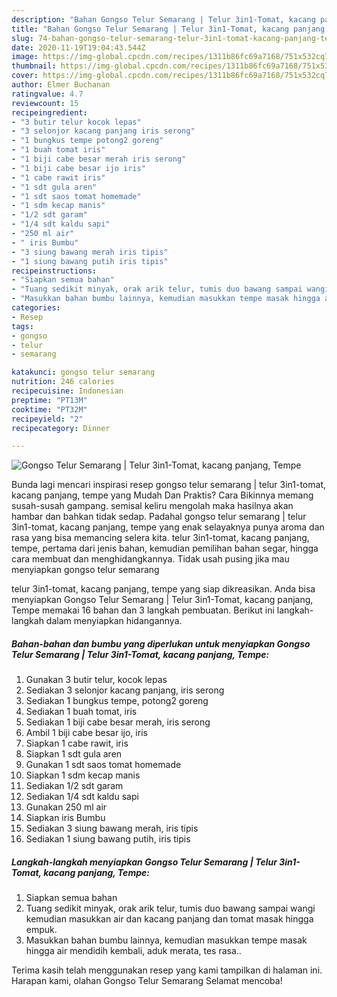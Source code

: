```yaml
---
description: "Bahan Gongso Telur Semarang | Telur 3in1-Tomat, kacang panjang, Tempe | Cara Masak Gongso Telur Semarang | Telur 3in1-Tomat, kacang panjang, Tempe Yang Enak Dan Lezat"
title: "Bahan Gongso Telur Semarang | Telur 3in1-Tomat, kacang panjang, Tempe | Cara Masak Gongso Telur Semarang | Telur 3in1-Tomat, kacang panjang, Tempe Yang Enak Dan Lezat"
slug: 74-bahan-gongso-telur-semarang-telur-3in1-tomat-kacang-panjang-tempe-cara-masak-gongso-telur-semarang-telur-3in1-tomat-kacang-panjang-tempe-yang-enak-dan-lezat
date: 2020-11-19T19:04:43.544Z
image: https://img-global.cpcdn.com/recipes/1311b86fc69a7168/751x532cq70/gongso-telur-semarang-telur-3in1-tomat-kacang-panjang-tempe-foto-resep-utama.jpg
thumbnail: https://img-global.cpcdn.com/recipes/1311b86fc69a7168/751x532cq70/gongso-telur-semarang-telur-3in1-tomat-kacang-panjang-tempe-foto-resep-utama.jpg
cover: https://img-global.cpcdn.com/recipes/1311b86fc69a7168/751x532cq70/gongso-telur-semarang-telur-3in1-tomat-kacang-panjang-tempe-foto-resep-utama.jpg
author: Elmer Buchanan
ratingvalue: 4.7
reviewcount: 15
recipeingredient:
- "3 butir telur kocok lepas"
- "3 selonjor kacang panjang iris serong"
- "1 bungkus tempe potong2 goreng"
- "1 buah tomat iris"
- "1 biji cabe besar merah iris serong"
- "1 biji cabe besar ijo iris"
- "1 cabe rawit iris"
- "1 sdt gula aren"
- "1 sdt saos tomat homemade"
- "1 sdm kecap manis"
- "1/2 sdt garam"
- "1/4 sdt kaldu sapi"
- "250 ml air"
- " iris Bumbu"
- "3 siung bawang merah iris tipis"
- "1 siung bawang putih iris tipis"
recipeinstructions:
- "Siapkan semua bahan"
- "Tuang sedikit minyak, orak arik telur, tumis duo bawang sampai wangi kemudian masukkan air dan kacang panjang dan tomat masak hingga empuk."
- "Masukkan bahan bumbu lainnya, kemudian masukkan tempe masak hingga air mendidih kembali, aduk merata, tes rasa.."
categories:
- Resep
tags:
- gongso
- telur
- semarang

katakunci: gongso telur semarang 
nutrition: 246 calories
recipecuisine: Indonesian
preptime: "PT13M"
cooktime: "PT32M"
recipeyield: "2"
recipecategory: Dinner

---
```



![Gongso Telur Semarang | Telur 3in1-Tomat, kacang panjang, Tempe](https://img-global.cpcdn.com/recipes/1311b86fc69a7168/751x532cq70/gongso-telur-semarang-telur-3in1-tomat-kacang-panjang-tempe-foto-resep-utama.jpg)

Bunda lagi mencari inspirasi resep gongso telur semarang | telur 3in1-tomat, kacang panjang, tempe yang Mudah Dan Praktis? Cara Bikinnya memang susah-susah gampang. semisal keliru mengolah maka hasilnya akan hambar dan bahkan tidak sedap. Padahal gongso telur semarang | telur 3in1-tomat, kacang panjang, tempe yang enak selayaknya punya aroma dan rasa yang bisa memancing selera kita.
 telur 3in1-tomat, kacang panjang, tempe, pertama dari jenis bahan, kemudian pemilihan bahan segar, hingga cara membuat dan menghidangkannya. Tidak usah pusing jika mau menyiapkan gongso telur semarang 

 telur 3in1-tomat, kacang panjang, tempe yang siap dikreasikan. Anda bisa menyiapkan Gongso Telur Semarang | Telur 3in1-Tomat, kacang panjang, Tempe memakai 16 bahan dan 3 langkah pembuatan. Berikut ini langkah-langkah dalam menyiapkan hidangannya.

<!--inarticleads1-->

##### Bahan-bahan dan bumbu yang diperlukan untuk menyiapkan Gongso Telur Semarang | Telur 3in1-Tomat, kacang panjang, Tempe:

1. Gunakan 3 butir telur, kocok lepas
1. Sediakan 3 selonjor kacang panjang, iris serong
1. Sediakan 1 bungkus tempe, potong2 goreng
1. Sediakan 1 buah tomat, iris
1. Sediakan 1 biji cabe besar merah, iris serong
1. Ambil 1 biji cabe besar ijo, iris
1. Siapkan 1 cabe rawit, iris
1. Siapkan 1 sdt gula aren
1. Gunakan 1 sdt saos tomat homemade
1. Siapkan 1 sdm kecap manis
1. Sediakan 1/2 sdt garam
1. Sediakan 1/4 sdt kaldu sapi
1. Gunakan 250 ml air
1. Siapkan  iris Bumbu
1. Sediakan 3 siung bawang merah, iris tipis
1. Sediakan 1 siung bawang putih, iris tipis




<!--inarticleads2-->

##### Langkah-langkah menyiapkan Gongso Telur Semarang | Telur 3in1-Tomat, kacang panjang, Tempe:

1. Siapkan semua bahan
1. Tuang sedikit minyak, orak arik telur, tumis duo bawang sampai wangi kemudian masukkan air dan kacang panjang dan tomat masak hingga empuk.
1. Masukkan bahan bumbu lainnya, kemudian masukkan tempe masak hingga air mendidih kembali, aduk merata, tes rasa..




Terima kasih telah menggunakan resep yang kami tampilkan di halaman ini. Harapan kami, olahan Gongso Telur Semarang  Selamat mencoba!
